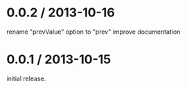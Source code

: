 
0.0.2 / 2013-10-16
==================

rename "prevValue" option to "prev"
improve documentation


0.0.1 / 2013-10-15
==================

initial release.